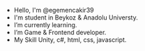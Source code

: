 -  Hello, I'm @egemencakir39
-  I'm student in Beykoz & Anadolu Universty.
-  I’m currently learning.
-  I’m Game & Frontend developer.
-  My Skill Unity, c#, html, css, javascript.
<!---
egemencakir39/egemencakir39 is a ✨ special ✨ repository because its `README.md` (this file) appears on your GitHub profile.
You can click the Preview link to take a look at your changes.
--->
